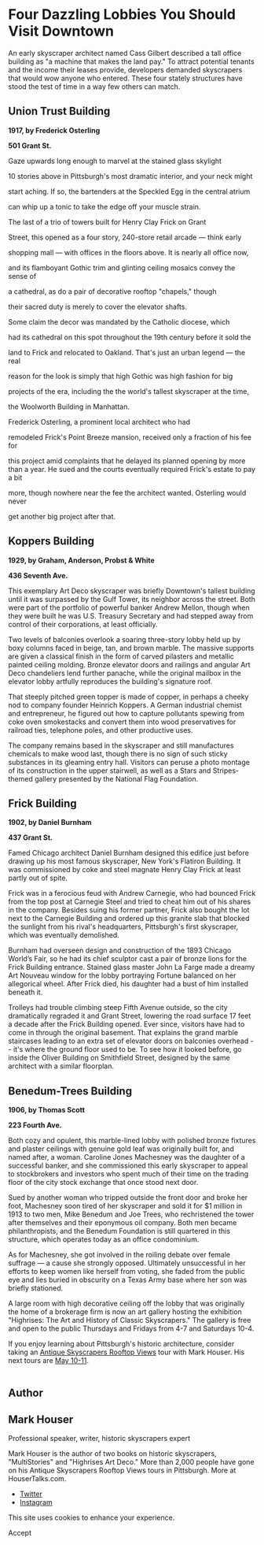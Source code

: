 # Four Dazzling Lobbies You Should Visit Downtown

An early skyscraper architect named Cass Gilbert described a tall office building as "a machine that makes the land pay." To attract potential tenants and the income their leases provide, developers demanded skyscrapers that would wow anyone who entered. These four stately structures have stood the test of time in a way few others can match.

## Union Trust Building

**1917, by Frederick Osterling**

**501 Grant St.**

Gaze upwards long enough to marvel at the stained glass skylight

10 stories above in Pittsburgh's most dramatic interior, and your neck might

start aching. If so, the bartenders at the Speckled Egg in the central atrium

can whip up a tonic to take the edge off your muscle strain.

The last of a trio of towers built for Henry Clay Frick on Grant

Street, this opened as a four story, 240-store retail arcade — think early

shopping mall — with offices in the floors above. It is nearly all office now,

and its flamboyant Gothic trim and glinting ceiling mosaics convey the sense of

a cathedral, as do a pair of decorative rooftop "chapels," though

their sacred duty is merely to cover the elevator shafts.

Some claim the decor was mandated by the Catholic diocese, which

had its cathedral on this spot throughout the 19th century before it sold the

land to Frick and relocated to Oakland. That's just an urban legend — the real

reason for the look is simply that high Gothic was high fashion for big

projects of the era, including the the world's tallest skyscraper at the time,

the Woolworth Building in Manhattan.

Frederick Osterling, a prominent local architect who had

remodeled Frick's Point Breeze mansion, received only a fraction of his fee for

this project amid complaints that he delayed its planned opening by more than a year. He sued and the courts eventually required Frick's estate to pay a bit

more, though nowhere near the fee the architect wanted. Osterling would never

get another big project after that.

## Koppers Building

**1929, by Graham, Anderson, Probst & White**

**436 Seventh Ave.**

This exemplary Art Deco skyscraper was briefly Downtown's tallest building until it was surpassed by the Gulf Tower, its neighbor across the street. Both were part of the portfolio of powerful banker Andrew Mellon, though when they were built he was U.S. Treasury Secretary and had stepped away from control of their corporations, at least officially.

Two levels of balconies overlook a soaring three-story lobby held up by boxy columns faced in beige, tan, and brown marble. The massive supports are given a classical finish in the form of carved pilasters and metallic painted ceiling molding. Bronze elevator doors and railings and angular Art Deco chandeliers lend further panache, while the original mailbox in the elevator lobby artfully reproduces the building's signature roof.

That steeply pitched green topper is made of copper, in perhaps a cheeky nod to company founder Heinrich Koppers. A German industrial chemist and entrepreneur, he figured out how to capture pollutants spewing from coke oven smokestacks and convert them into wood preservatives for railroad ties, telephone poles, and other productive uses.

The company remains based in the skyscraper and still manufactures chemicals to make wood last, though there is no sign of such sticky substances in its gleaming entry hall. Visitors can peruse a photo montage of its construction in the upper stairwell, as well as a Stars and Stripes-themed gallery presented by the National Flag Foundation.

## Frick Building

**1902, by Daniel Burnham**

**437 Grant St.**

Famed Chicago architect Daniel Burnham designed this edifice just before drawing up his most famous skyscraper, New York's Flatiron Building. It was commissioned by coke and steel magnate Henry Clay Frick at least partly out of spite.

Frick was in a ferocious feud with Andrew Carnegie, who had bounced Frick from the top post at Carnegie Steel and tried to cheat him out of his shares in the company. Besides suing his former partner, Frick also bought the lot next to the Carnegie Building and ordered up this granite slab that blocked the sunlight from his rival's headquarters, Pittsburgh's first skyscraper, which was eventually demolished.

Burnham had overseen design and construction of the 1893 Chicago World’s Fair, so he had its chief sculptor cast a pair of bronze lions for the Frick Building entrance. Stained glass master John La Farge made a dreamy Art Nouveau window for the lobby portraying Fortune balanced on her allegorical wheel. After Frick died, his daughter had a bust of him installed beneath it.

Trolleys had trouble climbing steep Fifth Avenue outside, so the city dramatically regraded it and Grant Street, lowering the road surface 17 feet a decade after the Frick Building opened. Ever since, visitors have had to come in through the original basement. That explains the grand marble staircases leading to an extra set of elevator doors on balconies overhead -- it's where the ground floor used to be. To see how it looked before, go inside the Oliver Building on Smithfield Street, designed by the same architect with a similar floorplan.

## Benedum-Trees Building

**1906, by Thomas Scott**

**223 Fourth Ave.**

Both cozy and opulent, this marble-lined lobby with polished bronze fixtures and plaster ceilings with genuine gold leaf was originally built for, and named after, a woman. Caroline Jones Machesney was the daughter of a successful banker, and she commissioned this early skyscraper to appeal to stockbrokers and investors who spent much of their time on the trading floor of the city stock exchange that once stood next door.

Sued by another woman who tripped outside the front door and broke her foot, Machesney soon tired of her skyscraper and sold it for $1 million in 1913 to two men, Mike Benedum and Joe Trees, who rechristened the tower after themselves and their eponymous oil company. Both men became philanthropists, and the Benedum Foundation is still quartered in this structure, which operates today as an office condominium.

As for Machesney, she got involved in the roiling debate over female suffrage — a cause she strongly opposed. Ultimately unsuccessful in her efforts to keep women like herself from voting, she faded from the public eye and lies buried in obscurity on a Texas Army base where her son was briefly stationed.

A large room with high decorative ceiling off the lobby that was originally the home of a brokerage firm is now an art gallery hosting the exhibition "Highrises: The Art and History of Classic Skyscrapers." The gallery is free and open to the public Thursdays and Fridays from 4-7 and Saturdays 10-4.

If you enjoy learning about Pittsburgh's historic architecture, consider taking an [Antique Skyscrapers Rooftop Views](https://www.visitpittsburgh.com/directory/antique-skyscrapers-talks-tours/) tour with Mark Houser. His next tours are [May 10-11](https://www.eventbrite.com/e/antique-skyscrapers-rooftop-views-tickets-1069451721889).

![Mark Houser](data:image/svg+xml;charset=utf-8,%3Csvg%20xmlns%3D%27http%3A%2F%2Fwww.w3.org%2F2000%2Fsvg%27%20width%3D%271%27%20height%3D%271%27%20style%3D%27background%3Atransparent%27%2F%3E)

## Author

## Mark Houser

Professional speaker, writer, historic skyscrapers expert

Mark Houser is the author of two books on historic skyscrapers, "MultiStories" and "Highrises Art Deco." More than 2,000 people have gone on his Antique Skyscrapers Rooftop Views tours in Pittsburgh. More at HouserTalks.com.

- [Twitter](https://x.com/housertalks)
- [Instagram](https://www.instagram.com/housertalks/)

This site uses cookies to enhance your experience.



Accept
